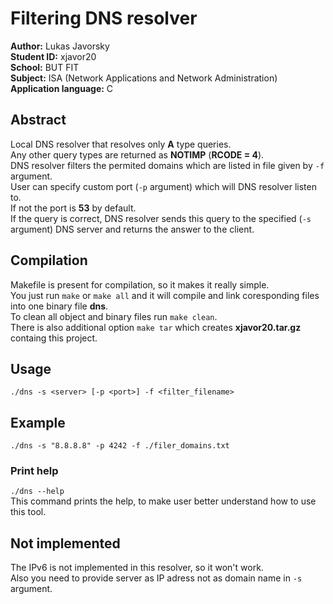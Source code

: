 # Filtering DNS resolver

**Author:** Lukas Javorsky  
**Student ID:** xjavor20  
**School:** BUT FIT  
**Subject:** ISA (Network Applications and Network Administration)  
**Application language:** C

## Abstract
Local DNS resolver that resolves only **A** type queries.  
Any other query types are returned as **NOTIMP** (**RCODE = 4**).  
DNS resolver filters the permited domains which are listed in file given
by `-f` argument.  
User can specify custom port (`-p` argument) which will DNS resolver listen to.  
If not the port is **53** by default.  
If the query is correct, DNS resolver sends this query to the specified (`-s` argument) DNS server
and returns the answer to the client.  

## Compilation
Makefile is present for compilation, so it makes it really simple.  
You just run `make` or `make all` and it will compile and link coresponding files into one binary file **dns**.  
To clean all object and binary files run `make clean`.  
There is also additional option `make tar` which creates **xjavor20.tar.gz** containg this project.  

## Usage
`./dns -s <server> [-p <port>] -f <filter_filename>`

## Example
`./dns -s "8.8.8.8" -p 4242 -f ./filer_domains.txt`

### Print help
`./dns --help`  
This command prints the help, to make user better understand how to use this tool.

## Not implemented
The IPv6 is not implemented in this resolver, so it won't work.  
Also you need to provide server as IP adress not as domain name in `-s` argument.  
